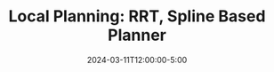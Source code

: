 ---
type: lecture
date: 2024-03-11T12:00:00-5:00
title: "Local Planning: RRT, Spline Based Planner"
tldr: "Obstacle avoidance using sampling based planners"
thumbnail: /static_files/presentations/lec12.png
hide_from_announcments: true
links: 
    - url: https://docs.google.com/presentation/d/1pBMGNbNAJH1VNka8KikM2C5qJ_Hc-OxCEaJNGT4tcx0
      name: slides
---